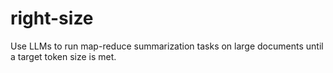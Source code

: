 # right-size
Use LLMs to run map-reduce summarization tasks on large documents until a target token size is met.
